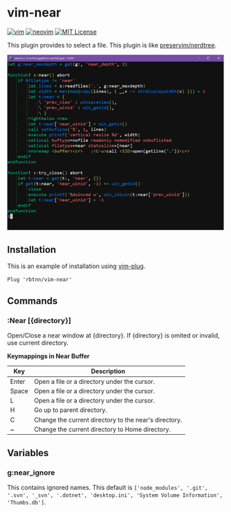 
# vim-near
[![vim](https://github.com/rbtnn/vim-near/workflows/vim/badge.svg)](https://github.com/rbtnn/vim-near/actions?query=workflow%3Avim)
[![neovim](https://github.com/rbtnn/vim-near/workflows/neovim/badge.svg)](https://github.com/rbtnn/vim-near/actions?query=workflow%3Aneovim)
[![MIT License](https://img.shields.io/badge/license-MIT-blue.svg)](LICENSE)

This plugin provides to select a file.
This plugin is like [preservim/nerdtree](https://github.com/preservim/nerdtree).

![](https://raw.githubusercontent.com/rbtnn/vim-near/main/near.gif)

## Installation

This is an example of installation using [vim-plug](https://github.com/junegunn/vim-plug).

```
Plug 'rbtnn/vim-near'
```

## Commands
### :Near [{directory}]
Open/Close a near window at {directory}. If {directory} is omited or invalid, use current directory.

__Keymappings in Near Buffer__

|Key        |Description                                              |
|-----------|---------------------------------------------------------|
|Enter      |Open a file or a directory under the cursor.             |
|Space      |Open a file or a directory under the cursor.             |
|L          |Open a file or a directory under the cursor.             |
|H          |Go up to parent directory.                               |
|C          |Change the current directory to the near's directory.    |
|~          |Change the current directory to Home directory.          |

## Variables
### g:near\_ignore
This contains ignored names.
This default is `['node_modules', '.git', '.svn', '_svn', '.dotnet', 'desktop.ini', 'System Volume Information', 'Thumbs.db']`.

